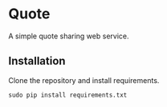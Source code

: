 Quote
=====

A simple quote sharing web service.

Installation
------------

Clone the repository and install requirements.

```
sudo pip install requirements.txt

```